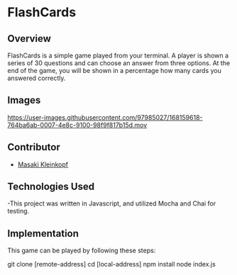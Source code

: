 # FlashCards 

## Overview

FlashCards is a simple game played from your terminal. A player is shown a series of 30 questions and can choose an answer from three options.
At the end of the game, you will be shown in a percentage how many cards you answered correctly.

## Images
https://user-images.githubusercontent.com/97985027/168159618-764ba6ab-0007-4e8c-9100-98f9f817b15d.mov


## Contributor
- [Masaki Kleinkopf](https://www.linkedin.com/in/masakikleinkopf/)

## Technologies Used
-This project was written in Javascript, and utilized Mocha and Chai for testing.

## Implementation
This game can be played by following these steps:

  git clone [remote-address]
  cd [local-address]
  npm install
  node index.js



